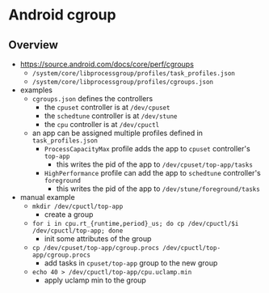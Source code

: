 Android cgroup
==============

## Overview

- <https://source.android.com/docs/core/perf/cgroups>
  - `/system/core/libprocessgroup/profiles/task_profiles.json`
  - `/system/core/libprocessgroup/profiles/cgroups.json`
- examples
  - `cgroups.json` defines the controllers
    - the `cpuset` controller is at `/dev/cpuset`
    - the `schedtune` controller is at `/dev/stune`
    - the `cpu` controller is at `/dev/cpuctl`
  - an app can be assigned multiple profiles defined in `task_profiles.json`
    - `ProcessCapacityMax` profile adds the app to `cpuset` controller's
      `top-app`
      - this writes the pid of the app to `/dev/cpuset/top-app/tasks`
    - `HighPerformance` profile can add the app to `schedtune` controller's
      `foreground`
      - this writes the pid of the app to `/dev/stune/foreground/tasks`
- manual example
  - `mkdir /dev/cpuctl/top-app`
    - create a group
  - `for i in cpu.rt_{runtime,period}_us; do cp /dev/cpuctl/$i /dev/cpuctl/top-app; done`
    - init some attributes of the group
  - `cp /dev/cpuset/top-app/cgroup.procs /dev/cpuctl/top-app/cgroup.procs`
    - add tasks in `cpuset/top-app` group to the new group
  - `echo 40 > /dev/cpuctl/top-app/cpu.uclamp.min`
    - apply uclamp min to the group
